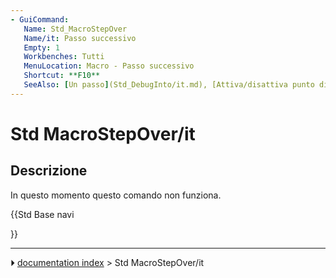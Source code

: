```yaml
---
- GuiCommand:
   Name: Std_MacroStepOver
   Name/it: Passo successivo
   Empty: 1
   Workbenches: Tutti
   MenuLocation: Macro - Passo successivo 
   Shortcut: **F10**
   SeeAlso: [Un passo](Std_DebugInto/it.md), [Attiva/disattiva punto di interruzione](Std_ToggleBreakpoint/it.md)
---
```


# Std MacroStepOver/it

## Descrizione

In questo momento questo comando non funziona.





{{Std Base navi

}}



---
⏵ [documentation index](../README.md) > Std MacroStepOver/it
